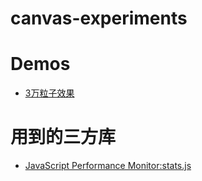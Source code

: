 # canvas-experiments
# Demos
- [3万粒子效果](http://app.furongfeng.cn/canvas-experiments/particles.html)     
# 用到的三方库
- [JavaScript Performance Monitor:stats.js](https://github.com/mrdoob/stats.js/)      